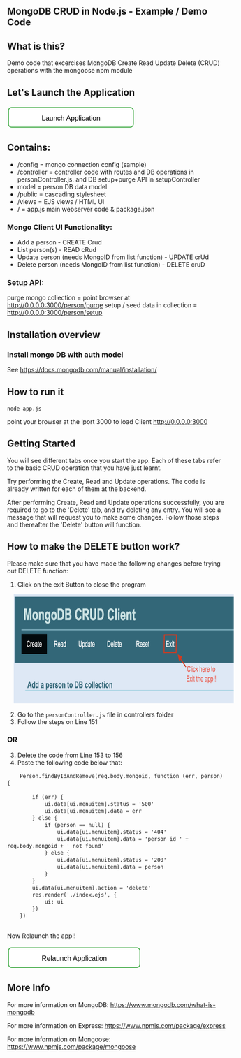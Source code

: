 <!DOCTYPE html>
<html>

<head>
  <meta name="viewport" content="width=device-width, initial-scale=1">
  <style>
    body {
      margin: 0;
    }
    .button1 {
      border-radius: 8px;
      padding: 15px 75px;
      padding-bottom: 10px;
      text-align: center;
      display: inline-block;
      font-size: 16px;
      margin: 4px 2px;
  background-color: white;
  color: black;
  border: 2px solid #4CAF50;
}
.button1:hover {
  background-color: #4CAF50;
  color: white;
}
  
}
  </style>
</head>
<body>
<div class="main">

## MongoDB CRUD in Node.js - Example / Demo Code

## What is this?
Demo code that excercises MongoDB Create Read Update Delete (CRUD) operations with the mongoose npm module

<!-- ![Alt text](../screenshots/mongo_read.png?raw=true) -->

## Let's Launch the Application

<a href='didact://?commandId=vscode.didact.sendNamedTerminalAString&text=Crud$$node%20MongoDB-Node-App/Sample-Application-1/app.js %26 ps -e | grep node' title='Launch'><button class="button1">Launch Application</button></a>

## Contains:
- /config = mongo connection config (sample)
- /controller = controller code with routes and DB operations in personController.js. and DB setup+purge API in setupController
- model = person DB data model
- /public = cascading stylesheet 
- /views = EJS views / HTML UI
- / = app.js main webserver code & package.json 

### Mongo Client UI Functionality:
- Add a person - CREATE Crud
- List person(s) - READ cRud
- Update person (needs MongoID from list function) - UPDATE crUd
- Delete person (needs MongoID from list function) - DELETE cruD 

### Setup API:
purge mongo collection = point browser at http://0.0.0.0:3000/person/purge
setup / seed data in collection = http://0.0.0.0:3000/person/setup


## Installation overview

### Install mongo DB with auth model
See https://docs.mongodb.com/manual/installation/


## How to run it
```
node app.js
```

point your browser at the lport 3000 to load Client
http://0.0.0.0:3000

## Getting Started

You will see different tabs once you start the app. Each of these tabs refer to the basic CRUD operation that you have just learnt. 

Try performing the Create, Read and Update operations. The code is already written for each of them at the backend.

After performing Create, Read and Update operations successfully, you are required to go to the 'Delete' tab, and try deleting any entry. You will see a message that will request you to make some changes. Follow those steps and thereafter the 'Delete' button will function.

## How to make the DELETE button work?
Please make sure that you have made the following changes before trying out DELETE function:
1. Click on the exit Button to close the program

<img
          src="./screenshots/mongo_exit.png"
          alt="Exit Button" title="Exit Button" style="height: 250px; margin-left: 3%;">

2. Go to the `personController.js` file in controllers folder
3. Follow the steps on Line 151
### OR
3. Delete the code from Line 153 to 156
4. Paste the following code below that:

```
    Person.findByIdAndRemove(req.body.mongoid, function (err, person) {  

        if (err) {
            ui.data[ui.menuitem].status = '500'
            ui.data[ui.menuitem].data = err 
        } else {
            if (person == null) { 
                ui.data[ui.menuitem].status = '404' 
                ui.data[ui.menuitem].data = 'person id ' + req.body.mongoid + ' not found' 
            } else { 
                ui.data[ui.menuitem].status = '200' 
                ui.data[ui.menuitem].data = person 
            } 
        } 
        ui.data[ui.menuitem].action = 'delete' 
        res.render('./index.ejs', { 
            ui: ui 
        }) 
    })
  
```
Now Relaunch the app!!

<a href="didact://?commandId=vscode.didact.sendNamedTerminalAString&text=Crud$$ps -ef | grep 'node MongoDB' | awk '{print $1}' | xargs kill -9;node%20MongoDB-Node-App/Sample-Application-1/app.js" title='Launch'><button class="button1">Relaunch Application</button></a>

## More Info
For more information on MongoDB:
https://www.mongodb.com/what-is-mongodb

For more information on Express:
https://www.npmjs.com/package/express

For more information on Mongoose:
https://www.npmjs.com/package/mongoose

</div>

</body>

</html>

